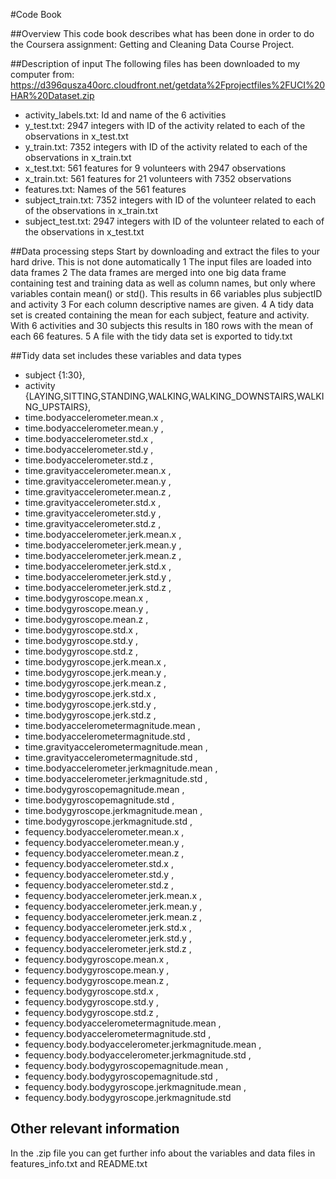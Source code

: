#Code Book

##Overview
This code book describes what has been done in order to do the Coursera assignment: Getting and Cleaning Data Course Project.

##Description of input
The following files has been downloaded to my computer 
from: https://d396qusza40orc.cloudfront.net/getdata%2Fprojectfiles%2FUCI%20HAR%20Dataset.zip
  
- activity_labels.txt:	Id and name of the 6 activities
- y_test.txt:		2947 integers with ID of the activity related to each of the observations in x_test.txt
- y_train.txt:		7352 integers with ID of the activity related to each of the observations in x_train.txt
- x_test.txt:		561 features for 9 volunteers with 2947 observations
- x_train.txt:		561 features for 21 volunteers with 7352 observations
- features.txt:		Names of the 561 features
- subject_train.txt: 	7352 integers with ID of the volunteer related to each of the observations in x_train.txt
- subject_test.txt:	2947 integers with ID of the volunteer related to each of the observations in x_test.txt


##Data processing steps
Start by downloading and extract the files to your hard drive. This is not done automatically
1 The input files are loaded into data frames
2 The data frames are merged into one big data frame containing test and training data as well as column names, but only where variables contain mean() or std(). This results in 66 variables plus subjectID and activity
3 For each column descriptive names are given. 
4 A tidy data set is created containing the mean for each subject, feature and activity. With 6 activities and 30 subjects this results in 180 rows with the mean of each 66 features.
5 A file with the tidy data set is exported to tidy.txt

##Tidy data set includes these variables and data types
- subject <int>{1:30},
- activity <fctr>{LAYING,SITTING,STANDING,WALKING,WALKING_DOWNSTAIRS,WALKING_UPSTAIRS},
- time.bodyaccelerometer.mean.x <dbl>,
- time.bodyaccelerometer.mean.y <dbl>, 
- time.bodyaccelerometer.std.x <dbl>, 
- time.bodyaccelerometer.std.y <dbl>,
- time.bodyaccelerometer.std.z <dbl>, 
- time.gravityaccelerometer.mean.x <dbl>,
- time.gravityaccelerometer.mean.y <dbl>, 
- time.gravityaccelerometer.mean.z <dbl>,
- time.gravityaccelerometer.std.x <dbl>, 
- time.gravityaccelerometer.std.y <dbl>,
- time.gravityaccelerometer.std.z <dbl>, 
- time.bodyaccelerometer.jerk.mean.x <dbl>,
- time.bodyaccelerometer.jerk.mean.y <dbl>, 
- time.bodyaccelerometer.jerk.mean.z <dbl>,
- time.bodyaccelerometer.jerk.std.x <dbl>, 
- time.bodyaccelerometer.jerk.std.y <dbl>,
- time.bodyaccelerometer.jerk.std.z <dbl>, 
- time.bodygyroscope.mean.x <dbl>,
- time.bodygyroscope.mean.y <dbl>, 
- time.bodygyroscope.mean.z <dbl>, 
- time.bodygyroscope.std.x <dbl>,
- time.bodygyroscope.std.y <dbl>, 
- time.bodygyroscope.std.z <dbl>,
- time.bodygyroscope.jerk.mean.x <dbl>, 
- time.bodygyroscope.jerk.mean.y <dbl>,
- time.bodygyroscope.jerk.mean.z <dbl>, 
- time.bodygyroscope.jerk.std.x <dbl>,
- time.bodygyroscope.jerk.std.y <dbl>, 
- time.bodygyroscope.jerk.std.z <dbl>,
- time.bodyaccelerometermagnitude.mean <dbl>, 
- time.bodyaccelerometermagnitude.std <dbl>,
- time.gravityaccelerometermagnitude.mean <dbl>, 
- time.gravityaccelerometermagnitude.std <dbl>,
- time.bodyaccelerometer.jerkmagnitude.mean <dbl>, 
- time.bodyaccelerometer.jerkmagnitude.std <dbl>,
- time.bodygyroscopemagnitude.mean <dbl>, 
- time.bodygyroscopemagnitude.std <dbl>,
- time.bodygyroscope.jerkmagnitude.mean <dbl>, 
- time.bodygyroscope.jerkmagnitude.std <dbl>,
- fequency.bodyaccelerometer.mean.x <dbl>, 
- fequency.bodyaccelerometer.mean.y <dbl>,
- fequency.bodyaccelerometer.mean.z <dbl>, 
- fequency.bodyaccelerometer.std.x <dbl>,
- fequency.bodyaccelerometer.std.y <dbl>, 
- fequency.bodyaccelerometer.std.z <dbl>,
- fequency.bodyaccelerometer.jerk.mean.x <dbl>, 
- fequency.bodyaccelerometer.jerk.mean.y <dbl>,
- fequency.bodyaccelerometer.jerk.mean.z <dbl>, 
- fequency.bodyaccelerometer.jerk.std.x <dbl>,
- fequency.bodyaccelerometer.jerk.std.y <dbl>, 
- fequency.bodyaccelerometer.jerk.std.z <dbl>,
- fequency.bodygyroscope.mean.x <dbl>, 
- fequency.bodygyroscope.mean.y <dbl>,
- fequency.bodygyroscope.mean.z <dbl>, 
- fequency.bodygyroscope.std.x <dbl>,
- fequency.bodygyroscope.std.y <dbl>, 
- fequency.bodygyroscope.std.z <dbl>,
- fequency.bodyaccelerometermagnitude.mean <dbl>, 
- fequency.bodyaccelerometermagnitude.std <dbl>,
- fequency.body.bodyaccelerometer.jerkmagnitude.mean <dbl>,
- fequency.body.bodyaccelerometer.jerkmagnitude.std <dbl>,
- fequency.body.bodygyroscopemagnitude.mean <dbl>, 
- fequency.body.bodygyroscopemagnitude.std <dbl>,
- fequency.body.bodygyroscope.jerkmagnitude.mean <dbl>,
- fequency.body.bodygyroscope.jerkmagnitude.std <dbl>

## Other relevant information
In the .zip file you can get further info about the variables and data files in features_info.txt and README.txt

